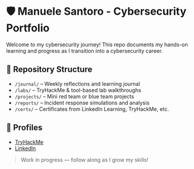 # 🛡️ Manuele Santoro - Cybersecurity Portfolio

Welcome to my cybersecurity journey! This repo documents my hands-on learning and progress as I transition into a cybersecurity career.

## 📂 Repository Structure

- `/journal/` – Weekly reflections and learning journal
- `/labs/` – TryHackMe & tool-based lab walkthroughs
- `/projects/` – Mini red team or blue team projects
- `/reports/` – Incident response simulations and analysis
- `/certs/` – Certificates from LinkedIn Learning, TryHackMe, etc.

## 🔗 Profiles
- [TryHackMe](https://tryhackme.com/p/YOURUSERNAME)
- [LinkedIn](https://linkedin.com/in/YOURUSERNAME)

> Work in progress — follow along as I grow my skills!
